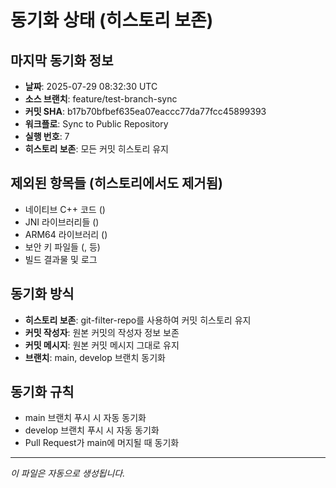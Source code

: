 # 동기화 상태 (히스토리 보존)

## 마지막 동기화 정보
- **날짜**: 2025-07-29 08:32:30 UTC
- **소스 브랜치**: feature/test-branch-sync
- **커밋 SHA**: b17b70bfbef635ea07eaccc77da77fcc45899393
- **워크플로**: Sync to Public Repository
- **실행 번호**: 7
- **히스토리 보존**: 모든 커밋 히스토리 유지

## 제외된 항목들 (히스토리에서도 제거됨)
- 네이티브 C++ 코드 ()
- JNI 라이브러리들 ()
- ARM64 라이브러리 ()
- 보안 키 파일들 (,  등)
- 빌드 결과물 및 로그

## 동기화 방식
- **히스토리 보존**: git-filter-repo를 사용하여 커밋 히스토리 유지
- **커밋 작성자**: 원본 커밋의 작성자 정보 보존
- **커밋 메시지**: 원본 커밋 메시지 그대로 유지
- **브랜치**: main, develop 브랜치 동기화

## 동기화 규칙
- main 브랜치 푸시 시 자동 동기화
- develop 브랜치 푸시 시 자동 동기화
- Pull Request가 main에 머지될 때 동기화

---
*이 파일은 자동으로 생성됩니다.*
